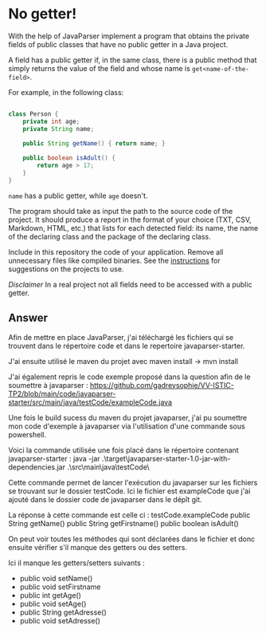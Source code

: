 # No getter!

With the help of JavaParser implement a program that obtains the private fields of public classes that have no public getter in a Java project. 

A field has a public getter if, in the same class, there is a public method that simply returns the value of the field and whose name is `get<name-of-the-field>`.

For example, in the following class:

```Java

class Person {
    private int age;
    private String name;
    
    public String getName() { return name; }

    public boolean isAdult() {
        return age > 17;
    }
}
```

`name` has a public getter, while `age` doesn't.

The program should take as input the path to the source code of the project. It should produce a report in the format of your choice (TXT, CSV, Markdown, HTML, etc.) that lists for each detected field: its name, the name of the declaring class and the package of the declaring class.

Include in this repository the code of your application. Remove all unnecessary files like compiled binaries. See the [instructions](../sujet.md) for suggestions on the projects to use.

*Disclaimer* In a real project not all fields need to be accessed with a public getter.

## Answer

Afin de mettre en place JavaParser, j'ai téléchargé les fichiers qui se trouvent dans le répertoire code et dans le repertoire javaparser-starter.

J'ai ensuite utilisé le maven du projet avec maven install -> mvn install

J'ai également repris le code exemple proposé dans la question afin de le soumettre à javaparser : https://github.com/gadreysophie/VV-ISTIC-TP2/blob/main/code/javaparser-starter/src/main/java/testCode/exampleCode.java

Une fois le build sucess du maven du projet javaparser, j'ai pu soumettre mon code d'exemple à javaparser via l'utilisation d'une commande sous powershell.

Voici la commande utilisée une fois placé dans le répertoire contenant javaparser-starter : 
 java -jar .\target\javaparser-starter-1.0-jar-with-dependencies.jar .\src\main\java\testCode\
 
Cette commande permet de lancer l'exécution du javaparser sur les fichiers se trouvant sur le dossier testCode. Ici le fichier est exampleCode que j'ai ajouté dans le dossier code de javaparser dans le dépît git.
 
La réponse à cette commande est celle ci :
testCode.exampleCode
  public String getName()
  public String getFirstname()
  public boolean isAdult()
  
 On peut voir toutes les méthodes qui sont déclarées dans le fichier et donc ensuite vérifier s'il manque des getters ou des setters.
 
 Ici il manque les getters/setters suivants : 
 
* public void setName()
* public void setFirstname
* public int getAge()
* public void setAge()
* public String getAdresse()
* public void setAdresse()
